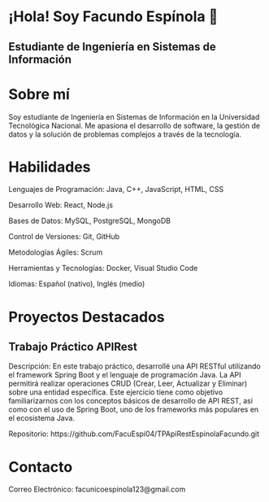 <h1>¡Hola! Soy Facundo Espínola 👋</h1>
        <h2>Estudiante de Ingeniería en Sistemas de Información</h2>

<h1>Sobre mí</h1>
<p>Soy estudiante de Ingeniería en Sistemas de Información en la Universidad Tecnológica Nacional. Me apasiona el desarrollo de software, la gestión de datos y la solución de problemas complejos a través de la tecnología.</p>

<h1>Habilidades</h1>
<p>Lenguajes de Programación: Java, C++, JavaScript, HTML, CSS
<p>Desarrollo Web: React, Node.js</p>
<p>Bases de Datos: MySQL, PostgreSQL, MongoDB</p>
<p>Control de Versiones: Git, GitHub</p>
<p>Metodologías Ágiles: Scrum</p>
<p>Herramientas y Tecnologías: Docker, Visual Studio Code</p>
<p>Idiomas: Español (nativo), Inglés (medio)</p>

<h1>Proyectos Destacados</h1>
<h2>Trabajo Práctico APIRest</h2>
<p>Descripción: En este trabajo práctico, desarrollé una API RESTful utilizando el framework Spring Boot y el lenguaje de programación Java. La API permitirá realizar operaciones CRUD (Crear, Leer, Actualizar y Eliminar) sobre una entidad específica. Este ejercicio tiene como objetivo familiarizarnos con los conceptos básicos de desarrollo de API REST, así como con el uso de Spring Boot, uno de los frameworks más populares en el ecosistema Java.</p>
<p>Repositorio: https://github.com/FacuEspi04/TPApiRestEspinolaFacundo.git </p>

<h1>Contacto</h1>
<p>Correo Electrónico: facunicoespinola123@gmail.com</p>
<p></p>


